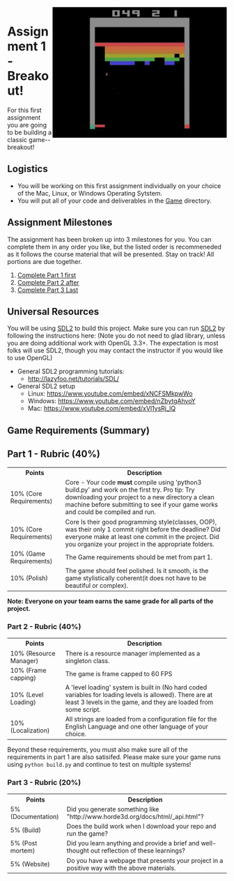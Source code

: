 <img align="right" width="400px" src="./Media/breakout.gif">

# Assignment 1 - Breakout!

For this first assignment you are going to be building a classic game--breakout!

## Logistics

- You will be working on this first assignment individually on your choice of the Mac, Linux, or Windows Operating Sytstem.
- You will put all of your code and deliverables in the [Game](./Game) directory.

## Assignment Milestones

The assignment has been broken up into 3 milestones for you. You can complete them in any order you like, but the listed order is recommeneded as it follows the course material that will be presented. Stay on track! All portions are due together.

1. [Complete Part 1 first](./part1_README.md)
2. [Complete Part 2 after](./part2_README.md)
3. [Complete Part 3 Last](./part3_README.md)

## Universal Resources

You will be using [SDL2](https://www.libsdl.org/) to build this project. Make sure you can run [SDL2](https://www.libsdl.org/) by following the instructions here: 
(Note you do not need to glad library, unless you are doing additional work with OpenGL 3.3+. The expectation is most folks will use SDL2, though you may contact the instructor if you would like to use OpenGL)

* General SDL2 programming tutorials: 
  * http://lazyfoo.net/tutorials/SDL/
* General SDL2 setup
  * Linux: https://www.youtube.com/embed/xNCFSMkpwWo
  * Windows: https://www.youtube.com/embed/nZbytgAhvoY
  * Mac: https://www.youtube.com/embed/xVl1ysRj_lQ

## Game Requirements (Summary)

## Part 1 - Rubric (40%)

<table>
  <tbody>
    <tr>
      <th>Points</th>
      <th align="center">Description</th>
    </tr>
    <tr>
      <td>10% (Core Requirements)</td>
      <td align="left">Core - Your code <b>must</b> compile using 'python3 build.py' and work on the first try. Pro tip: Try downloading your project to a new directory a clean machine before submitting to see if your game works and could be compiled and run.</td>
    </tr>    
    <tr>
      <td>10% (Core Requirements)</td>
      <td align="left">Core Is their good programming style(classes, OOP), was their only 1 commit right before the deadline? Did everyone make at least one commit in the project. Did you organize your project in the appropriate folders.</td>
    </tr>
    <tr>
      <td>10% (Game Requirements)</td>
      <td align="left">The Game requirements should be met from part 1.</td>
    </tr>
    <tr>
      <td>10% (Polish)</td>
      <td align="left">The game should feel polished. Is it smooth, is the game stylistically coherent(it does not have to be beautiful or complex).</td>
    </tr>
  </tbody>
</table>

**Note: Everyone on your team earns the same grade for all parts of the project.**

### Part 2 - Rubric (40%)

<table>
  <tbody>
    <tr>
      <th>Points</th>
      <th align="center">Description</th>
    </tr>
    <tr>
      <td>10% (Resource Manager)</td>
      <td align="left">There is a resource manager implemented as a singleton class.</td>
    </tr>    
    <tr>
      <td>10% (Frame capping)</td>
      <td align="left">The game is frame capped to 60 FPS</td>
    </tr>
    <tr>
      <td>10% (Level Loading)</td>
      <td align="left">A 'level loading' system is built in (No hard coded variables for loading levels is allowed). There are at least 3 levels in the game, and they are loaded from some script.</td>
    </tr>
    <tr>
      <td>10% (Localization)</td>
      <td align="left">All strings are loaded from a configuration file for the English Language and one other language of your choice.</td>
    </tr>
  </tbody>
</table>

Beyond these requirements, you must also make sure all of the requirements in part 1 are also satisifed. Please make sure your game runs using `python build.py` and continue to test on multiple systems!

### Part 3 - Rubric (20%)

<table>
  <tbody>
    <tr>
      <th>Points</th>
      <th align="center">Description</th>
    </tr>
    <tr>
      <td>5% (Documentation)</td>
      <td align="left">Did you generate something like "http://www.horde3d.org/docs/html/_api.html"?</td>
    </tr>    
    <tr>
      <td>5% (Build)</td>
      <td align="left">Does the build work when I download your repo and run the game?</td>
    </tr>
    <tr>
      <td>5% (Post mortem)</td>
      <td align="left">Did you learn anything and provide a brief and well-thought out reflection of these learnings?</td>
    </tr>
    <tr>
      <td>5% (Website)</td>
      <td align="left">Do you have a webpage that presents your project in a positive way with the above materials.</td>
    </tr>
  </tbody>
</table>
